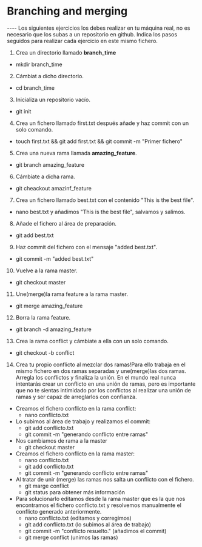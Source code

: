 <h1>Branching and merging</h1>
----
Los siguientes ejercicios los debes realizar en tu máquina real, no es necesario que los subas a un repositorio en github. Indica los pasos seguidos para realizar cada ejercicio en este mismo fichero.

1. Crea un directorio llamado **branch_time**
- mkdir branch_time

2. Cámbiat a dicho directorio.
- cd branch_time

3. Inicializa un repositorio vacío.
- git init

4. Crea un fichero llamado first.txt después añade y haz commit con un solo comando.
- touch first.txt && git add first.txt && git commit -m "Primer fichero"

5. Crea una nueva rama llamada **amazing_feature**.
- git branch amazing_feature

6. Cámbiate a dicha rama.
- git cheackout amazinf_feature

7. Crea un fichero llamado best.txt con el contenido "This is the best file".
- nano best.txt y añadimos "This is the best file", salvamos y salimos. 

8. Añade el fichero al área de preparación.
- git add best.txt

9. Haz commit del fichero con el mensaje "added best.txt".
- git commit -m "added best.txt"

10. Vuelve a la rama master.
- git checkout master

11. Une(merge)la rama feature a la rama master.
- git merge amazing_feature

12. Borra la rama feature.
- git branch -d amazing_feature

13. Crea la rama conflict y cámbiate a ella con un solo comando.
- git checkout -b conflict

14. Crea tu propio conflicto al mezclar dos ramas!Para ello trabaja en el mismo fichero en dos ramas separadas y une(merge)las dos ramas. Arregla los conflictos y finaliza la unión. En el mundo real nunca intentarás crear un conflicto en una unión de ramas, pero es importante que no te sientas intimidado por los conflictos al realizar una unión de ramas y ser capaz de arreglarlos con confianza.
- Creamos el fichero conflicto en la rama conflict: 
    - nano conflicto.txt
- Lo subimos al área de trabajo y realizamos el commit:
    - git add conflicto.txt
    - git commit -m "generando conflicto entre ramas"
- Nos cambiamos de rama a la master
    - git checkout master
- Creamos el fichero conflicto en la rama master:
    - nano conflicto.txt
    - git add conflicto.txt
    - git commit -m "generando conflicto entre ramas"
- Al tratar de unir (merge) las ramas nos salta un conflicto con el fichero.
    - git marge conflict
    - git status para obtener más información
- Para solucionarlo editamos desde la rama master que es la que nos encontramos el fichero conflicto.txt y resolvemos manualmente el conflicto generado anteriormente.
    - nano conflicto.txt (editamos y corregimos)
    - git add conflicto.txt (lo subimos al área de trabajo)
    - git commit -m "conflicto resuelto." (añadimos el commit)
    - git merge conflict (unimos las ramas)

